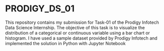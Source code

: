 # PRODIGY_DS_01
This repository contains my submission for Task-01 of the Prodigy Infotech Data Science Internship. The objective of this task is to visualize the distribution of a categorical or continuous variable using a bar chart or histogram. I have used a sample dataset provided by Prodigy Infotech and implemented the solution in Python with Jupyter Notebook
